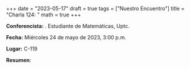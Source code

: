 +++
date  = "2023-05-17"
draft = true
tags  = ["Nuestro Encuentro"]
title = "Charla 124: "
math  = true
+++

**Conferencista:** . Estudiante de Matemáticas, Uptc.

**Fecha:** Miércoles 24 de mayo de 2023, 3:00 p.m.

**Lugar:** C-119

**Resumen**: 
